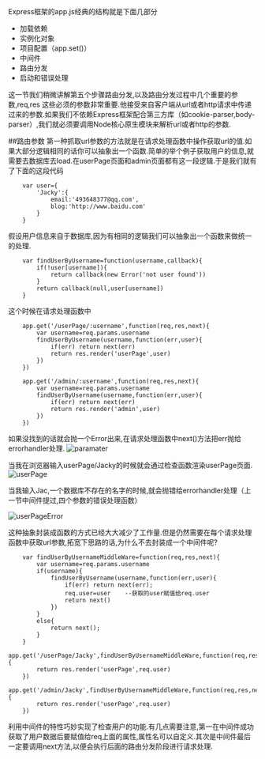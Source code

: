 ﻿Express框架的app.js经典的结构就是下面几部分

 - 加载依赖
 - 实例化对象
 - 项目配置（app.set()）
 - 中间件
 - 路由分发
 - 启动和错误处理

这一节我们稍微讲解第五个步骤路由分发,以及路由分发过程中几个重要的参数,req,res
这些必须的参数非常重要.他接受来自客户端从url或者http请求中传递过来的参数.如果我们不依赖Express框架配合第三方库（如cookie-parser,body-parser）,我们就必须要调用Node核心原生模块来解析url或者http的参数.

##路由参数
第一种抓取url参数的方法就是在请求处理函数中操作获取url的值.如果大部分逻辑相同的话你可以抽象出一个函数.简单的举个例子获取用户的信息,就需要去数据库去load.在userPage页面和admin页面都有这一段逻辑.于是我们就有了下面的这段代码

        var user={
            'Jacky':{
                email:'493648377@qq.com',
                blog:'http://www.baidu.com'
            }
        }
假设用户信息来自于数据库,因为有相同的逻辑我们可以抽象出一个函数来做统一的处理.

        var findUserByUsername=function(username,callback){
            if(!user[username]){
                return callback(new Error('not user found'))
            }
            return callback(null,user[username])
        }
        
这个时候在请求处理函数中

        app.get('/userPage/:username',function(req,res,next){
            var username=req.params.username
            findUserByUsername(username,function(err,user){
                if(err) return next(err)
                return res.render('userPage',user)
            })
        })
        
        app.get('/admin/:username',function(req,res,next){
            var username=req.params.username
            findUserByUsername(username,function(err,user){
                if(err) return next(err)
                return res.render('admin',user)
            })
        })
        
如果没找到的话就会抛一个Error出来,在请求处理函数中next()方法把err抛给errorhandler处理.
![paramater](http://f.hiphotos.baidu.com/image/pic/item/f3d3572c11dfa9ec9f466ea165d0f703918fc11f.jpg)

当我在浏览器输入userPage/Jacky的时候就会通过检查函数渲染userPage页面.
![userPage](http://h.hiphotos.baidu.com/image/pic/item/d058ccbf6c81800a8e85b1b8b63533fa828b4727.jpg)

当我输入Jac,一个数据库不存在的名字的时候,就会抛错给errorhandler处理（上一节中间件提过,四个参数的错误处理函数）

![userPageError](http://g.hiphotos.baidu.com/image/pic/item/cdbf6c81800a19d82a5bbeb334fa828ba61e462f.jpg)

这种抽象封装成函数的方式已经大大减少了工作量.但是仍然需要在每个请求处理函数中获取url参数,拓宽下思路的话,为什么不去封装成一个中间件呢?

        var findUserByUsernameMiddleWare=function(req,res,next){
            var username=req.params.username
            if(username){
                findUserByUsername(username,function(err,user){
                    if(err) return next(err);
                    req.user=user    --获取的user赋值给req.user
                    return next()
                })
            }
            else{
                return next();
            }
        }
        app.get('/userPage/Jacky',findUserByUsernameMiddleWare,function(req,res,next){
            return res.render('userPage',req.user)            
        })
        app.get('/admin/Jacky',findUserByUsernameMiddleWare,function(req,res,next){
            return res.render('userPage',req.user)            
        })
        
利用中间件的特性巧妙实现了检查用户的功能.有几点需要注意,第一在中间件成功获取了用户数据后要赋值给req上面的属性,属性名可以自定义.其次是中间件最后一定要调用next方法,以便会执行后面的路由分发阶段进行请求处理.
